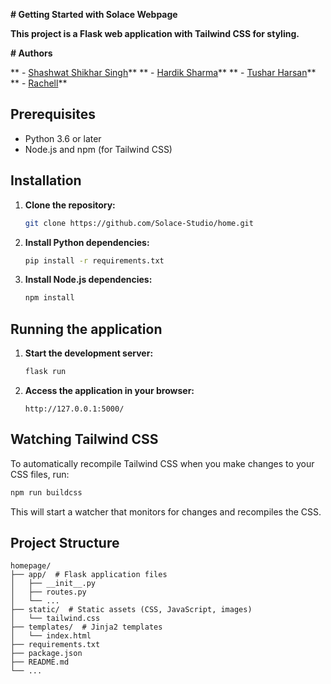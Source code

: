  **# Getting Started with Solace Webpage**

**This project is a Flask web application with Tailwind CSS for styling.**

**# Authors**

** - [Shashwat Shikhar Singh](https://github.com/shashwatshikharsingh)**
** - [Hardik Sharma](https://github.com/hardiksharma23)**
** - [Tushar Harsan](https://github.com/TusharHarsan)**
** - [Rachell](https://github.com/Richie3935)**


## Prerequisites

- Python 3.6 or later
- Node.js and npm (for Tailwind CSS)

## Installation

1. **Clone the repository:**

   ```bash
   git clone https://github.com/Solace-Studio/home.git
   ```


2. **Install Python dependencies:**

   ```bash
   pip install -r requirements.txt
   ```

3. **Install Node.js dependencies:**

   ```bash
   npm install
   ```


## Running the application

1. **Start the development server:**

   ```bash
   flask run
   ```

2. **Access the application in your browser:**

   ```
   http://127.0.0.1:5000/
   ```

## Watching Tailwind CSS

To automatically recompile Tailwind CSS when you make changes to your CSS files, run:

```bash
npm run buildcss
```

This will start a watcher that monitors for changes and recompiles the CSS.

## Project Structure

```
homepage/
├── app/  # Flask application files
│   ├── __init__.py
│   ├── routes.py
│   └── ...
├── static/  # Static assets (CSS, JavaScript, images)
│   └── tailwind.css
├── templates/  # Jinja2 templates
│   └── index.html
├── requirements.txt
├── package.json
├── README.md
└── ...
```
